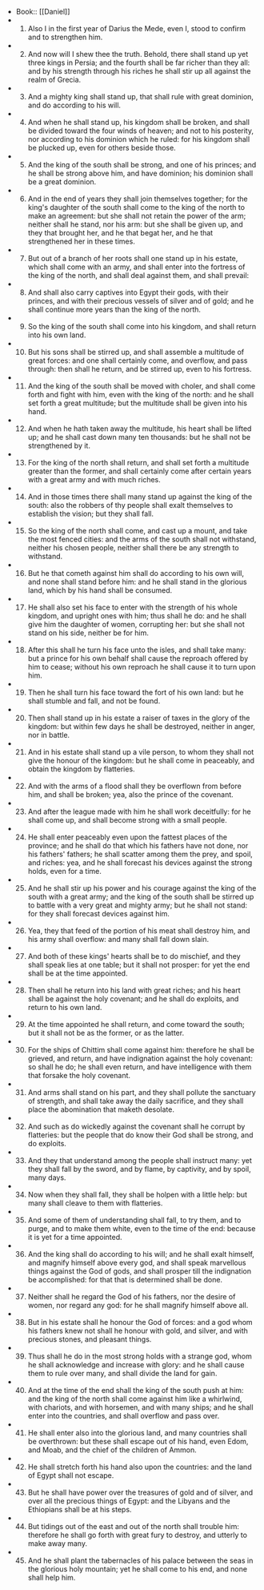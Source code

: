 - Book:: [[Daniel]]
- 1. Also I in the first year of Darius the Mede, even I, stood to confirm and to strengthen him.
- 2. And now will I shew thee the truth. Behold, there shall stand up yet three kings in Persia; and the fourth shall be far richer than they all: and by his strength through his riches he shall stir up all against the realm of Grecia.
- 3. And a mighty king shall stand up, that shall rule with great dominion, and do according to his will.
- 4. And when he shall stand up, his kingdom shall be broken, and shall be divided toward the four winds of heaven; and not to his posterity, nor according to his dominion which he ruled: for his kingdom shall be plucked up, even for others beside those.
- 5. And the king of the south shall be strong, and one of his princes; and he shall be strong above him, and have dominion; his dominion shall be a great dominion.
- 6. And in the end of years they shall join themselves together; for the king's daughter of the south shall come to the king of the north to make an agreement: but she shall not retain the power of the arm; neither shall he stand, nor his arm: but she shall be given up, and they that brought her, and he that begat her, and he that strengthened her in these times.
- 7. But out of a branch of her roots shall one stand up in his estate, which shall come with an army, and shall enter into the fortress of the king of the north, and shall deal against them, and shall prevail:
- 8. And shall also carry captives into Egypt their gods, with their princes, and with their precious vessels of silver and of gold; and he shall continue more years than the king of the north.
- 9. So the king of the south shall come into his kingdom, and shall return into his own land.
- 10. But his sons shall be stirred up, and shall assemble a multitude of great forces: and one shall certainly come, and overflow, and pass through: then shall he return, and be stirred up, even to his fortress.
- 11. And the king of the south shall be moved with choler, and shall come forth and fight with him, even with the king of the north: and he shall set forth a great multitude; but the multitude shall be given into his hand.
- 12. And when he hath taken away the multitude, his heart shall be lifted up; and he shall cast down many ten thousands: but he shall not be strengthened by it.
- 13. For the king of the north shall return, and shall set forth a multitude greater than the former, and shall certainly come after certain years with a great army and with much riches.
- 14. And in those times there shall many stand up against the king of the south: also the robbers of thy people shall exalt themselves to establish the vision; but they shall fall.
- 15. So the king of the north shall come, and cast up a mount, and take the most fenced cities: and the arms of the south shall not withstand, neither his chosen people, neither shall there be any strength to withstand.
- 16. But he that cometh against him shall do according to his own will, and none shall stand before him: and he shall stand in the glorious land, which by his hand shall be consumed.
- 17. He shall also set his face to enter with the strength of his whole kingdom, and upright ones with him; thus shall he do: and he shall give him the daughter of women, corrupting her: but she shall not stand on his side, neither be for him.
- 18. After this shall he turn his face unto the isles, and shall take many: but a prince for his own behalf shall cause the reproach offered by him to cease; without his own reproach he shall cause it to turn upon him.
- 19. Then he shall turn his face toward the fort of his own land: but he shall stumble and fall, and not be found.
- 20. Then shall stand up in his estate a raiser of taxes in the glory of the kingdom: but within few days he shall be destroyed, neither in anger, nor in battle.
- 21. And in his estate shall stand up a vile person, to whom they shall not give the honour of the kingdom: but he shall come in peaceably, and obtain the kingdom by flatteries.
- 22. And with the arms of a flood shall they be overflown from before him, and shall be broken; yea, also the prince of the covenant.
- 23. And after the league made with him he shall work deceitfully: for he shall come up, and shall become strong with a small people.
- 24. He shall enter peaceably even upon the fattest places of the province; and he shall do that which his fathers have not done, nor his fathers' fathers; he shall scatter among them the prey, and spoil, and riches: yea, and he shall forecast his devices against the strong holds, even for a time.
- 25. And he shall stir up his power and his courage against the king of the south with a great army; and the king of the south shall be stirred up to battle with a very great and mighty army; but he shall not stand: for they shall forecast devices against him.
- 26. Yea, they that feed of the portion of his meat shall destroy him, and his army shall overflow: and many shall fall down slain.
- 27. And both of these kings' hearts shall be to do mischief, and they shall speak lies at one table; but it shall not prosper: for yet the end shall be at the time appointed.
- 28. Then shall he return into his land with great riches; and his heart shall be against the holy covenant; and he shall do exploits, and return to his own land.
- 29. At the time appointed he shall return, and come toward the south; but it shall not be as the former, or as the latter.
- 30. For the ships of Chittim shall come against him: therefore he shall be grieved, and return, and have indignation against the holy covenant: so shall he do; he shall even return, and have intelligence with them that forsake the holy covenant.
- 31. And arms shall stand on his part, and they shall pollute the sanctuary of strength, and shall take away the daily sacrifice, and they shall place the abomination that maketh desolate.
- 32. And such as do wickedly against the covenant shall he corrupt by flatteries: but the people that do know their God shall be strong, and do exploits.
- 33. And they that understand among the people shall instruct many: yet they shall fall by the sword, and by flame, by captivity, and by spoil, many days.
- 34. Now when they shall fall, they shall be holpen with a little help: but many shall cleave to them with flatteries.
- 35. And some of them of understanding shall fall, to try them, and to purge, and to make them white, even to the time of the end: because it is yet for a time appointed.
- 36. And the king shall do according to his will; and he shall exalt himself, and magnify himself above every god, and shall speak marvellous things against the God of gods, and shall prosper till the indignation be accomplished: for that that is determined shall be done.
- 37. Neither shall he regard the God of his fathers, nor the desire of women, nor regard any god: for he shall magnify himself above all.
- 38. But in his estate shall he honour the God of forces: and a god whom his fathers knew not shall he honour with gold, and silver, and with precious stones, and pleasant things.
- 39. Thus shall he do in the most strong holds with a strange god, whom he shall acknowledge and increase with glory: and he shall cause them to rule over many, and shall divide the land for gain.
- 40. And at the time of the end shall the king of the south push at him: and the king of the north shall come against him like a whirlwind, with chariots, and with horsemen, and with many ships; and he shall enter into the countries, and shall overflow and pass over.
- 41. He shall enter also into the glorious land, and many countries shall be overthrown: but these shall escape out of his hand, even Edom, and Moab, and the chief of the children of Ammon.
- 42. He shall stretch forth his hand also upon the countries: and the land of Egypt shall not escape.
- 43. But he shall have power over the treasures of gold and of silver, and over all the precious things of Egypt: and the Libyans and the Ethiopians shall be at his steps.
- 44. But tidings out of the east and out of the north shall trouble him: therefore he shall go forth with great fury to destroy, and utterly to make away many.
- 45. And he shall plant the tabernacles of his palace between the seas in the glorious holy mountain; yet he shall come to his end, and none shall help him.
